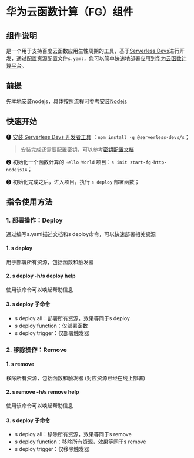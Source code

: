 # 华为云函数计算（FG）组件
## 组件说明
是一个用于支持百度云函数应用生性周期的工具，基于[Serverless Devs](https://www.serverless-devs.com/)进行开发，通过配置资源配置文件`s.yaml`，您可以简单快速地部署应用到[华为云函数计算平台](https://www.huaweicloud.com/product/functiongraph.html)。

## 前提
先本地安装nodejs，具体按照流程可参考[安装Nodejs](https://zhuanlan.zhihu.com/p/442215189)

## 快速开始
❶ [安装 Serverless Devs 开发者工具](https://github.com/Serverless-Devs/Serverless-Devs/blob/master/docs/zh/install.md) ：`npm install -g @serverless-devs/s`； 
> 安装完成还需要配置密钥，可以参考[密钥配置文档](./docs/zh/config.md)   

❷ 初始化一个函数计算的 `Hello World` 项目：`s init start-fg-http-nodejs14`；

❸ 初始化完成之后，进入项目，执行 `s deploy` 部署函数；

## 指令使用方法
### 1. 部署操作：Deploy
通过编写s.yaml描述文档和s deploy命令，可以快速部署相关资源

#### 1. s deploy
用于部署所有资源，包括函数和触发器

#### 2. s deploy -h/s deploy help
使用该命令可以唤起帮助信息

#### 3. s deploy <sub-command>子命令
- s deploy all：部署所有资源，效果等同于s deploy
- s deploy function：仅部署函数
- s deploy trigger：仅部署触发器

### 2. 移除操作：Remove
#### 1. s remove
移除所有资源，包括函数和触发器 (对应资源已经在线上部署)

#### 2. s remove -h/s remove help
使用该命令可以唤起帮助信息

#### 3. s deploy <sub-command>子命令
- s deploy all：移除所有资源，效果等同于s remove
- s deploy function：移除所有资源，效果等同于s remove
- s deploy trigger：仅移除触发器

